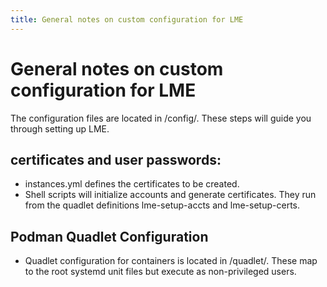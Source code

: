 ```yaml
---
title: General notes on custom configuration for LME
---
```

# General notes on custom configuration for LME
The configuration files are located in /config/. These steps will guide you through setting up LME.

## certificates and user passwords:
  - instances.yml defines the certificates to be created.
  - Shell scripts will initialize accounts and generate certificates. They run from the quadlet definitions lme-setup-accts and lme-setup-certs.
   
## Podman Quadlet Configuration
- Quadlet configuration for containers is located in /quadlet/. These map to the root systemd unit files but execute as non-privileged users.